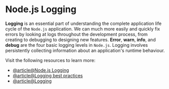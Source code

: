 # Node.js Logging

**Logging** is an essential part of understanding the complete application life cycle of the `Node.js` application. We can much more easily and quickly fix errors by looking at logs throughout the development process, from creating to debugging to designing new features. **Error**, **warn**, **info**, and **debug** are the four basic logging levels in `Node.js`. Logging involves persistently collecting information about an application's runtime behaviour.

Visit the following resources to learn more:

- [@article@Node.js Logging](https://stackify.com/node-js-logging/)
- [@article@Logging best practices](https://blog.appsignal.com/2021/09/01/best-practices-for-logging-in-nodejs.html)
- [@article@Logging](https://stackify.com/node-js-logging/)